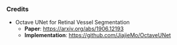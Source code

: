 ### Credits
- Octave UNet for Retinal Vessel Segmentation
  - **Paper**: https://arxiv.org/abs/1906.12193
  - **Implementation**: https://github.com/JiajieMo/OctaveUNet